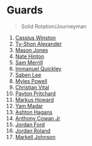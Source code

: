 Guards
===
>Solid Rotation/Journeyman

1. [Cassius Winston](players/cassius_winston.md)
1. [Ty-Shon Alexander](players/tyshon_alexander.md)
1. [Mason Jones](players/mason_jones.md)
1. [Nate Hinton](players/nate_hinton.md)
1. [Sam Merrill](players/sam_merrill.md)
1. [Immanuel Quickley](players/immanuel_quickley.md)
1. [Saben Lee](players/saben_lee.md)
1. [Myles Powell](players/myles_powell.md)
1. [Christian Vital](players/christian_vital.md)
1. [Payton Pritchard](players/payton_pritchard.md)
1. [Markus Howard](players/markus_howard.md)
1. [Yam Madar](players/yam_madar.md)
1. [Ashton Hagans](players/ashton_hagans.md)
1. [Anthony Cowan Jr](players/anthony_cowan.md)
1. [Jordan Ford](players/jordan_ford.md)
1. [Jordan Roland](players/jordan_roland.md)
1. [Markell Johnson](players/markell_johnson.md)
